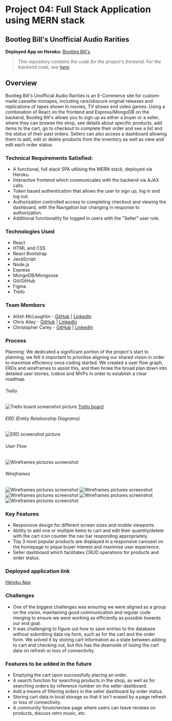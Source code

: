 # Project 04: Full Stack Application using MERN stack

## Bootleg Bill's Unofficial Audio Rarities

**Deployed App on Heroku:** [Bootleg Bill's](https://bootlegbills.herokuapp.com/)

> *This repository contains the code for the project's frontend. For the backend code, see [here](https://github.com/C-T-Ailey/project-04).*

## Overview
Bootleg Bill's Unofficial Audio Rarities is an E-Commerce site for custom-made cassette mixtapes, including rare/obscure original releases and replications of tapes shown in movies, TV shows and video games. Using a combination of React on the frontend and Express/MongoDB on the backend, Bootleg Bill's allows you to sign up as either a buyer or a seller, where they can browse the shop, see details about specific products, add items to the cart, go to checkout to complete their order and see a list and the status of their past orders. Sellers can also access a dashboard allowing them to add, edit or delete products from the inventory as well as view and edit each order status.

### Technical Requirements Satisfied:
- A functional, full stack SPA utilising the MERN stack, deployed via Heroku.
- Interactive frontend which communicates with the backend via AJAX calls.
- Token based authentication that allows the user to sign up, log in and log out.
- Authorization controlled access to completing checkout and viewing the dashboard, with the Navigation bar changing in response to authorization.
- Additional functionality for logged in users with the "Seller" user role.

### Technologies Used
- React
- HTML and CSS
- React Bootstrap 
- JavaScript 
- Node.js
- Express
- MongoDB/Mongoose
- Git/GitHub
- Figma
- Trello

### Team Members
- Ailish McLaughlin - [GitHub](https://github.com/ailishmcl) | [LinkedIn](www.linkedin.com/in/ailish-mclaughlin)
- Chris Ailey - [GitHub](https://github.com/C-T-Ailey/) | [LinkedIn](www.linkedin.com/in/c-t-ailey)
- Christopher Carey - [GitHub]() | [LinkedIn]()

### Process
Planning:
We dedicated a significant portion of the project's start to planning; we felt it important to prioritise aligning our shared vision in order to maximise efficiency once coding started. We created a user flow graph, ERDs and wireframes to assist this, and then broke the broad plan down into detailed user stories, icebox and MVPs in order to establish a clear roadmap. 
###### Trello
![Trello board screenshot picture](https://i.imgur.com/NdOfvLC.png) [Trello board](https://trello.com/b/qJ5YXS7L/project-four)
###### ERD (Entity Relationship Diagrams)
![ERD screenshot picture](https://i.imgur.com/ii6CfsM.png)
###### User Flow
![Wireframes pictures screenshot](https://i.imgur.com/T7kkjnS.png)
###### Wireframes
![Wireframes pictures screenshot](https://i.imgur.com/qJR7UE8.png)
![Wireframes pictures screenshot](https://i.imgur.com/eJXpLsL.png)
![Wireframes pictures screenshot](https://i.imgur.com/KMv74hr.png)
![Wireframes pictures screenshot](https://i.imgur.com/Fk33EoI.png)
![Wireframes pictures screenshot](https://i.imgur.com/a5voxYU.png)

### Key Features
- Responsive design for different screen sizes and mobile viewports.
- Ability to add one or multiple items to cart and edit their quantity/delete with the cart icon counter the nav bar responding appropriately.
- Top 3 most popular products are displayed in a responsive carousel on the homepage to pique buyer interest and maximise user experience.
- Seller dashboard which facilitates CRUD operations for products and order status.

### Deployed application link
[Heroku App](https://bootlegbills.herokuapp.com/index)

### Challenges
- One of the biggest challenges was ensuring we were aligned as a group on the vision, maintaining good communication and regular code merging to ensure we were working as efficiently as possible towards our end goal.
- It was challenging to figure out how to save entries to the database without submitting data via form, such as for the cart and the order form. We solved it by storing cart information as a state between adding to cart and checking out, but this has the downside of losing the cart data on refresh or loss of connectivity.

### Features to be added in the future
- Emptying the cart upon successfully placing an order.
- A search function for searching products in the shop, as well as for searching orders by reference number on the seller dashboard.
- Add a means of filtering orders in the seller dashboard by order status.
- Storing cart data in local storage so that it isn't erased by a page refresh or loss of connectivity.
- A community forum/review page where users can leave reviews on products, discuss retro music, etc.
